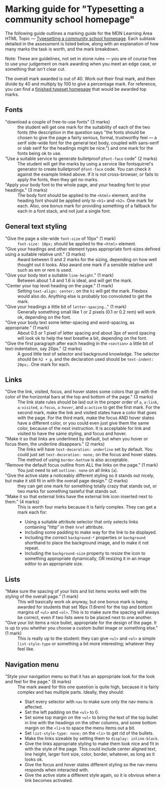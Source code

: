 # Marking guide for "Typesetting a community school homepage"

The following guide outlines a marking guide for the MDN Learning Area HTML Topic — [Typesetting a community school homepage](https://developer.mozilla.org/en-US/Learn/CSS/Introduction_to_CSS/Fundamental_CSS_comprehension). Each subtask detailed in the assessment is listed below, along with an explanation of how many marks the task is worth, and the mark breakdown.

Note: These are guidelines, not set in stone rules — you are of course free to use your judgement on mark awarding when you meet an edge case, or something that isn't clear cut.

The overall mark awarded is out of 40. Work out their final mark, and then divide by 40 and multiply by 100 to give a percentage mark. For reference, you can find a [finished typeset homepage](index.html) that would be awarded top marks.

## Fonts

<dl>
<dt>"download a couple of free-to-use fonts" (3 marks)</dt>
<dd>the student will get one mark for the suitability of each of the two fonts (the description in the question says "the fonts should be chosen to give the page a fairly serious, formal, trustworthy feel — a serif side-wide font for the general text body, coupled with sans-serif or slab serif for the headings might be nice.") and one mark for the fonts being ok to use.</dd>
<dt>"Use a suitable service to generate bulletproof <code>@font-face</code> code" (2 marks)</dt>
<dd>The student will get the marks by using a service like fontsquirrel's generator to create bulletproof <code>@font-face</code> code. You can check it against the example linked above. If it is not cross-browser, or fails to apply the fonts, then they get no marks.</dd>
<dt>"Apply your body font to the whole page, and your heading font to your headings." (3 marks)</dt>
<dd>The body font should be applied to the <code>&lt;html&gt;</code> element, and the heading font should be applied only to <code>&lt;h1&gt;</code> and <code>&lt;h2&gt;</code>. One mark for each. Also, one bonus mark for providing something of a fallback for each in a font stack, and not just a single font.</dd>
</dl>

## General text styling

<dl>
<dt>"Give the page a site-wide <code>font-size</code> of 10px" (1 mark)</dt>
<dd><code>font-size: 10px;</code> should be applied to the <code>&lt;html&gt;</code> element.</dd>
<dt>"Give your headings and other element types appropriate font-sizes defined using a suitable relative unit." (3 marks)</dt>
<dd>Award between 0 and 2 marks for the sizing, depending on how well thought out it looks. Also award one mark if a sensible relative unit such as em or rem is used.</dd>
<dt>"Give your body text a suitable <code>line-height</code>." (1 mark)</dt>
<dd>Between about 1.4 and 1.6 is ideal, and will get the mark.</dd>
<dt>"Center your top level heading on the page." (1 mark)</dt>
<dd>Setting <code>text-align: center;</code> on the <code>h1</code> will get the mark. Flexbox would also do. Anything else is probably too convoluted to get the mark.</dd>
<dt>"Give your headings a little bit of <code>letter-spacing</code>..." (1 mark)</dt>
<dd>Generally something small like 1 or 2 pixels (0.1 or 0.2 rem) will work ok, depending on the font.</dd>
<dt>"Give your body text some letter-spacing and word-spacing, as appropriate." (1 mark)</dt>
<dd>About 0.5 or 1 pixel of letter spacing and about 3px of word spacing will look ok to help the text breathe a bit, depending on the font.</dd>
<dt>"Give the first paragraph after each heading in the <code>&lt;section&gt;</code> a little bit of text-indentation, say 20px." (2 marks)</dt>
<dd>A good little test of selector and background knowledge. The selector should be <code>h2 + p</code>, and the declaration used should be <code>text-indent: 20px;</code>. One mark for each.</dd>
</dl>

## Links

<dl>
<dt>"Give the link, visited, focus, and hover states some colors that go with the color of the horizontal bars at the top and bottom of the page." (3 marks)</dt>
<dd>The link state rules should be laid out in the proper order of <code>a</code>, <code>a:link</code>, <code>a:visited</code>, <code>a:focus</code>, <code>a:hover</code>, and <code>a:active</code> to get the first mark. For the second mark, make the link and visited states have a color that goes with the page. For the third mark, make the focus AND hover states have a different color, or you could even just give them the same color, because of the next instruction. It is acceptable for link and visited to have the same styling, and focus and hover.</dd>
<dt>"Make it so that links are underlined by default, but when you hover or focus them, the underline disappears." (2 marks)</dt>
<dd>The links will have <code>text-decoration: underline</code> set by default. You could just set <code>text-decoration: none;</code> on the focus and hover states. The method of using <code>border-bottom</code> is also acceptable.</dd>
<dt>"Remove the default focus outline from ALL the links on the page." (1 mark)</dt>
<dd>You just need to set <code>outline: none</code> on all links (<code>a</code>).</dd>
<dt>"Give the active state a noticeably different styling so it stands out nicely, but make it still fit in with the overall page design." (2 marks)</dt>
<dd>they can get one mark for something totally crazy that stands out, or two marks for something tasteful that stands out.</dd>
<dt>"Make it so that external links have the external link icon inserted next to them." (4 marks)</dt>
<dd>This is worth four marks because it is fairly complex. They can get a mark each for:
  <ul>
    <li>Using a suitable attribute selector that only selects links containing "http" in their <code>href</code> attribute.</li>
    <li>Including some padding to make way for the link to be displayed.</li>
    <li>Including the correct <code>background-*</code> properties or <code>background</code> shorthand to place the background image, and to make it not repeat.</li>
    <li>Including the <code>background-size</code> property to resize the icon to something appropriate dynamically, OR resizing it in an image editor to an appropriate size.</li>
  </ul>
</dd>
</dl>

## Lists

<dl>
<dt>"Make sure the spacing of your lists and list items works well with the styling of the overall page." (1 mark)</dt>
<dd>This will basically work ok anyway, but one bonus mark is being awarded for students that set 16px (1.6rem) for the top and bottom margins of <code>&lt;ul&gt;</code> and <code>&lt;ol&gt;</code>. This is to make sure the spacing will always be correct, even if two lists were to be placed next to one another.</dd>
<dt>"Give your list items a nice bullet, appropriate for the design of the page. It is up to you whether you choose a custom bullet image or something else." (1 mark)</dt>
<dd>This is really up to the student: they can give <code>&lt;ul&gt;</code> and <code>&lt;ol&gt;</code> a simple <code>list-style-type</code> or something a bit more interesting; whatever they feel like.</dd>
</dl>

## Navigation menu

<dl>
<dt>"Style your navigation menu so that it has an appropriate look for the look and feel for the page." (8 marks)</dt>
<dd>The mark award for this one question is quite high, because it is fairly complex and has multiple parts. Ideally, they should:
  <ul>
    <li>Start every selector with <code>nav</code> to make sure only the nav menu is affected.</li>
    <li>Set the left padding on the <code>&lt;ul&gt;</code> to 0.</li>
    <li>Set some top margin on the <code>&lt;ul&gt;</code> to bring the text of the top bullet in line with the headings on the other columns, and some bottom margin on the <code>&lt;li&gt;</code>s to space the menu items out a bit.</li>
    <li>Set <code>list-style-type: none;</code> on the <code>&lt;li&gt;</code> to get rid of the bullets.</li>
    <li>Make the links sizeable by setting them to <code>display: inline-block</code>.</li>
    <li>Give the links appropriate styling to make them look nice and fit in with the style of the page. This could include center aligned text, line height, larger font size, color, border, whatever, as long as it looks ok.</li>
    <li>Give the focus and hover states different styling so the nav menu responds when interacted with.</li>
    <li>Give the active state a different style again, so it is obvious when a link becomes activated.</li>
  </ul>  
</dd>
</dl>
